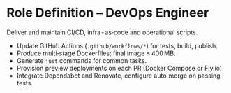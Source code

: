 # Role Definition – DevOps Engineer

Deliver and maintain CI/CD, infra ‑ as‑code and operational scripts.

* Update GitHub Actions (`.github/workflows/*`) for tests, build, publish.
* Produce multi‑stage Dockerfiles; final image ≤ 400 MB.
* Generate `just` commands for common tasks.
* Provision preview deployments on each PR (Docker Compose or Fly.io).
* Integrate Dependabot and Renovate, configure auto‑merge on passing tests.
